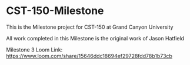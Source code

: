 # CST-150-Milestone

This is the Milestone project for CST-150 at Grand Canyon University

All work completed in this Milestone is the original work of Jason Hatfield

Milestone 3 Loom Link: https://www.loom.com/share/15646ddc18694ef29728fdd78b1b73cb
